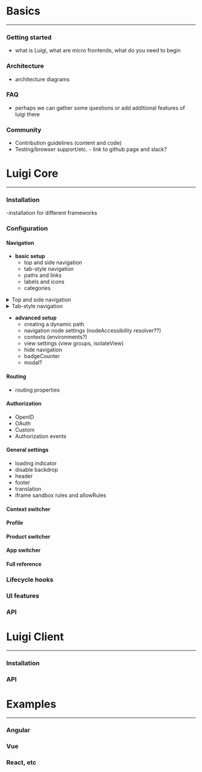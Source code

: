 # Basics
-----
### Getting started
- what is Luigi, what are micro frontends, what do you need to begin

### Architecture
- architecture diagrams

### FAQ
- perhaps we can gather some questions or add additional features of luigi there

### Community
- Contribution guidelines (content and code)
- Testing/browser support/etc. - link to github page and slack?

# Luigi Core
------

### Installation
-installation for different frameworks

### Configuration

#### Navigation

- **basic setup**
    - top and side navigation
    - tab-style navigation
    - paths and links
    - labels and icons
    - categories

<div tabs name="installation">

 <details>
 <summary>Top and side navigation</summary>

1. Open the `basicConfiguration.js` file in your `luigi-config` folder.
2. Find `nodes:` inside the `navigation:` section. This is where you create navigation elements/nodes and add them to the top or side navigation.

The first level of nodes represent the top navigation, while their children represent the side navigation. The children of the side navigation will take you to a new sub-level side navigation screen.

The example below illustrates this concept. Copy and paste it in your configuration file or the Luigi Fiddle [https://fiddle.luigi-project.io] and try adding additional top or side navigation elements.

```javascript
Luigi.setConfig({
navigation: {
  nodes: [
    {
      pathSegment: 'TopNav1',
      label: 'Top Navigation Element One',
      viewUrl: 'https://example.com',
      children: [
        {
          pathSegment: 'SideNav1',
          label: 'Side Navigation Element One',
          viewUrl: 'https://example.com',
          children: [
            {
              pathSegment: 'SubSideNav1',
              label: 'Side Navigation Sub Element One',
              viewUrl: 'https://example.com',
            },
            {
              pathSegment: 'SubSideNav2',
              label: 'Side Navigation Sub Element Two',
              viewUrl: 'https://example.com',
            },
          ]
        },
      ]
    },
    {
      pathSegment: 'TopNav2',
      label: 'Top Navigation Element Two',
      viewUrl: 'https://example.com',
    }
 ]
}
});
```
</details>

<details>
<summary>Tab-style navigation</summary>

      Details on how to add it

</details>

</div>

- **advanced setup**
    - creating a dynamic path
    - navigation node settings  (nodeAccessibility resolver??)
    - contexts (environments?)
    - view settings (view groups, isolateView)
    - hide navigation
    - badgeCounter
    - modal?

#### Routing
- routing properties

#### Authorization
- OpenID
- OAuth
- Custom
- Authorization events

#### General settings
- loading indicator
- disable backdrop
- header
- footer
- translation
- iframe sandbox rules and allowRules

#### Context switcher

#### Profile

#### Product switcher

#### App switcher

#### Full reference

### Lifecycle hooks

### UI features

### API

# Luigi Client

-------

### Installation

### API

# Examples

-------

### Angular

### Vue

### React, etc
